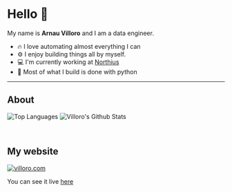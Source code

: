 # Hello 👋 

My name is **Arnau Villoro** and I am a data engineer. 

* 🔥 I love automating almost everything I can 
* ⚙️ I enjoy building things all by myself.
* 💻 I'm currently working at [Northius](https://northius.com/)
* 🐍 Most of what I build is done with python

---

## About
![Top Languages](https://github-readme-stats.vercel.app/api/top-langs/?username=villoro&layout=compact&langs_count=8&hide=HTML,Jupyter%20Notebook)
![Villoro's Github Stats](https://github-readme-stats.vercel.app/api?username=villoro&show_icons=true&theme=default)

<br>

## My website
[![villoro.com](https://github-readme-stats.vercel.app/api/pin/?username=villoro&repo=villoro.com&theme=default)](https://github.com/villoro/villoro.com)

You can see it live [here](https://villoro.com)
